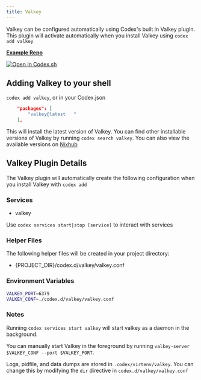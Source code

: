 ```yaml
---
title: Valkey
---
```


Valkey can be configured automatically using Codex's built in Valkey plugin. This plugin will activate automatically when you install Valkey using `codex add valkey`

[**Example Repo**](https://github.com/khulnasoft/codex/tree/main/examples/databases/valkey)

[![Open In Codex.sh](https://www.khulnasoft/img/codex/open-in-codex.svg)](https://codex.sh/open/templates/valkey)

## Adding Valkey to your shell

`codex add valkey`, or in your Codex.json

```json
    "packages": [
        "valkey@latest   "
    ],
```

This will install the latest version of Valkey. You can find other installable versions of Valkey by running `codex search valkey`. You can also view the available versions on [Nixhub](https://www.nixhub.io/packages/valkey)

## Valkey Plugin Details

The Valkey plugin will automatically create the following configuration when you install Valkey with `codex add`

### Services

* valkey

Use `codex services start|stop [service]` to interact with services

### Helper Files

The following helper files will be created in your project directory:

* \{PROJECT_DIR\}/codex.d/valkey/valkey.conf


### Environment Variables

```bash
VALKEY_PORT=6379
VALKEY_CONF=./codex.d/valkey/valkey.conf
```

### Notes

Running `codex services start valkey` will start valkey as a daemon in the background.

You can manually start Valkey in the foreground by running `valkey-server $VALKEY_CONF --port $VALKEY_PORT`.

Logs, pidfile, and data dumps are stored in `.codex/virtenv/valkey`. You can change this by modifying the `dir` directive in `codex.d/valkey/valkey.conf`
